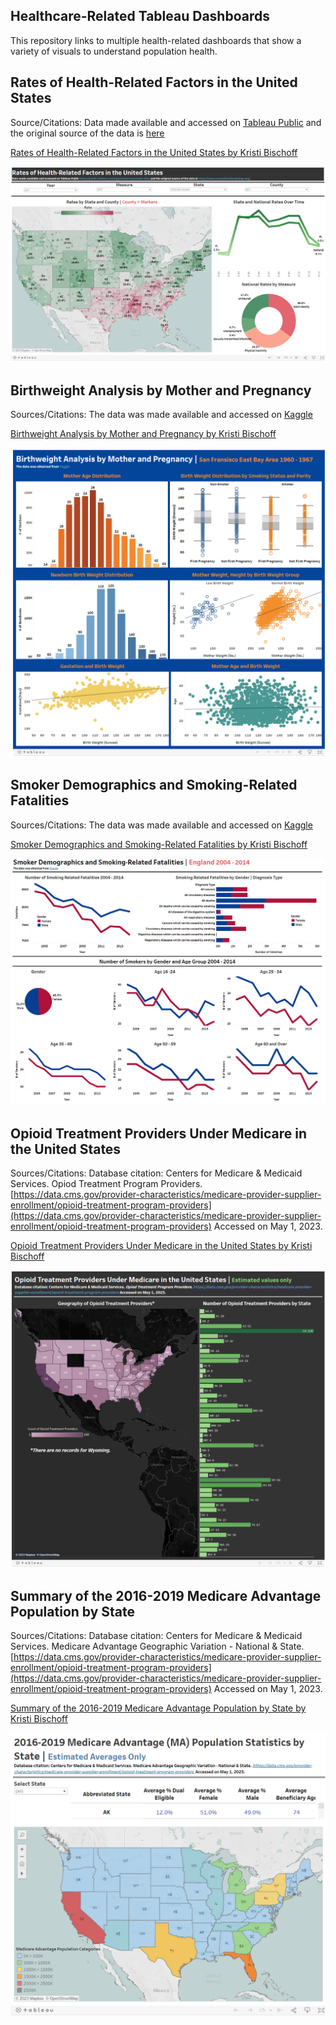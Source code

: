 ## Healthcare-Related Tableau Dashboards
This repository links to multiple health-related dashboards that show a variety of visuals to understand population health.

## Rates of Health-Related Factors in the United States

Source/Citations:
Data made available and accessed on [Tableau Public](https://public.tableau.com/app/resources/sample-data) and the original source of the data is [here](https://www.countyhealthrankings.org/)

[Rates of Health-Related Factors in the United States by Kristi Bischoff](https://public.tableau.com/app/profile/kristi.bischoff/viz/HealthRatings/Dashboard1)

![Health_County_dashboard](Health_State_County_HealthFactors.PNG)

## Birthweight Analysis by Mother and Pregnancy

Sources/Citations:
The data was made available and accessed on [Kaggle](https://www.kaggle.com/datasets/debjeetdas/babies-birth-weight)

[Birthweight Analysis by Mother and Pregnancy by Kristi Bischoff](https://public.tableau.com/app/profile/kristi.bischoff/viz/BirthWeightAnalysis/Dashboard1)

![Birthweight_dashboard](Health_Birthweight.PNG)

## Smoker Demographics and Smoking-Related Fatalities

Sources/Citations:
The data was made available and accessed on [Kaggle](https://www.kaggle.com/datasets/nhs/tobacco-use)

[Smoker Demographics and Smoking-Related Fatalities by Kristi Bischoff](https://public.tableau.com/app/profile/kristi.bischoff/viz/SmokerDemographicsandSmoking-RelatedFatalities/Dashboard1)

![Tobacco_dashboard](Health_Tobacco.PNG)

## Opioid Treatment Providers Under Medicare in the United States

Sources/Citations:
Database citation: Centers for Medicare & Medicaid Services. Opiod Treatment Program Providers. [https://data.cms.gov/provider-characteristics/medicare-provider-supplier-enrollment/opioid-treatment-program-providers](https://data.cms.gov/provider-characteristics/medicare-provider-supplier-enrollment/opioid-treatment-program-providers) Accessed on May 1, 2023. 

[Opioid Treatment Providers Under Medicare in the United States by Kristi Bischoff](https://public.tableau.com/app/profile/kristi.bischoff/viz/OpioidTreatmentProvidersintheUnitedStates/ProviderDashboard)

![Opioid_Treatment_dashboard](Opioid_Treatment_Provider.PNG)

## Summary of the 2016-2019 Medicare Advantage Population by State

Sources/Citations:
Database citation: Centers for Medicare & Medicaid Services. Medicare Advantage Geographic Variation - National & State. [https://data.cms.gov/provider-characteristics/medicare-provider-supplier-enrollment/opioid-treatment-program-providers](https://data.cms.gov/provider-characteristics/medicare-provider-supplier-enrollment/opioid-treatment-program-providers) Accessed on May 1, 2023. 

[Summary of the 2016-2019 Medicare Advantage Population by State by Kristi Bischoff](https://public.tableau.com/app/profile/kristi.bischoff/viz/Summaryofthe2016-2019MedicareAdvantagePopulationbyState/MAStatisticsDashboard)

![MA_Bene_dashboard](Medicare_Pop_Stats.PNG)

